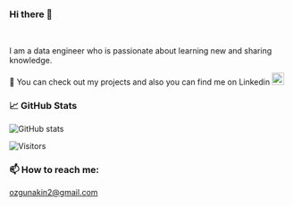 ### Hi there 👋



<br />

I am a data engineer who is passionate about learning new and sharing knowledge.

💬 You can check out my projects and also you can find me on Linkedin <a href="https://www.linkedin.com/in/ozgunakin/">
  <img float="right" alt="Ozgun's LinkedIN" width="22px" src="https://raw.githubusercontent.com/peterthehan/peterthehan/master/assets/linkedin.svg" />
</a>



### 📈 GitHub Stats

![GitHub stats](https://github-readme-stats.vercel.app/api?username=ozgunakin&show_icons=true&theme=radical)

![Visitors](https://visitor-badge.glitch.me/badge?page_id=ozgunakin.ozgunakin)

### 📫 How to reach me:
ozgunakin2@gmail.com

<!--
**ozgunakin/ozgunakin** is a ✨ _special_ ✨ repository because its `README.md` (this file) appears on your GitHub profile.

Here are some ideas to get you started:

- 🔭 I’m currently working on ...
- 🌱 I’m currently learning ...
- 👯 I’m looking to collaborate on ...
- 🤔 I’m looking for help with ...
- 💬 Ask me about ...
- 📫 How to reach me: ...
- 😄 Pronouns: ...
- ⚡ Fun fact: ...
-->
